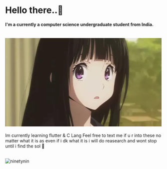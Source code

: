 <h1 align="left">Hello there..👋</h1>
<h4 align="left">I'm a currently a computer science undergraduate student from India.</h4>
<br>
<img src="images/1withbg.webp/" width="500" />
<br>
<br>
Im currently learning flutter & C Lang 
Feel free to text me if u r into these no matter what it is as even if i dk what it is i will do reasearch and wont stop until i find the sol 🙂
<br>
<br>
<p align="left"> <img src="https://komarev.com/ghpvc/?username=ninetynin" alt="ninetynin" /> </p>
